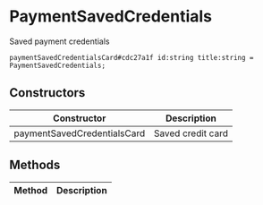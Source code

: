 # PaymentSavedCredentials
Saved payment credentials

```
paymentSavedCredentialsCard#cdc27a1f id:string title:string = PaymentSavedCredentials;
```

## Constructors
| Constructor | Description |
| ---- | ----------- |
| paymentSavedCredentialsCard | Saved credit card |


## Methods
| Method | Description |
| ---- | ----------- |



